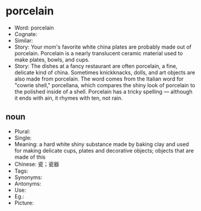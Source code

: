 # porcelain

- Word: porcelain
- Cognate: 
- Similar: 
- Story: Your mom's favorite white china plates are probably made out of porcelain. Porcelain is a nearly translucent ceramic material used to make plates, bowls, and cups.
- Story: The dishes at a fancy restaurant are often porcelain, a fine, delicate kind of china. Sometimes knickknacks, dolls, and art objects are also made from porcelain. The word comes from the Italian word for "cowrie shell," porcellana, which compares the shiny look of porcelain to the polished inside of a shell. Porcelain has a tricky spelling — although it ends with ain, it rhymes with ten, not rain.

## noun

- Plural: 
- Single: 
- Meaning: a hard white shiny substance made by baking clay and used for making delicate cups, plates and decorative objects; objects that are made of this
- Chinese: 瓷；瓷器
- Tags: 
- Synonyms: 
- Antonyms: 
- Use: 
- Eg.: 
- Picture: 

